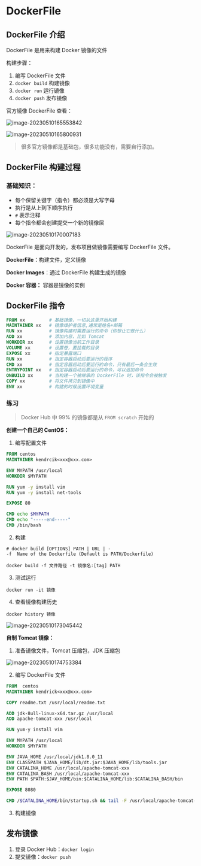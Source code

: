 # DockerFile

## DockerFile 介绍

DockerFile 是用来构建 Docker 镜像的文件

构建步骤：

1. 编写 DockerFile 文件
1. `docker build` 构建镜像
1. `docker run` 运行镜像
1. `docker push` 发布镜像

官方镜像 DockerFile 查看：

![image-20230510165553842](https://kendrick-song.github.io/my-blog/assets/img/image-20230510165553842.4649f65d.png)

![image-20230510165800931](https://kendrick-song.github.io/my-blog/assets/img/image-20230510165800931.d1b7ddee.png)

> 很多官方镜像都是基础包，很多功能没有，需要自行添加。

## DockerFile 构建过程

### 基础知识：

- 每个保留关键字（指令）都必须是大写字母
- 执行是从上到下顺序执行
- `#` 表示注释
- 每个指令都会创建提交一个新的镜像层

![image-20230510170007183](https://kendrick-song.github.io/my-blog/assets/img/image-20230510170007183.0e84e73a.png)

DockerFile 是面向开发的，发布项目做镜像需要编写 DockerFile 文件。

**DockerFile**：构建文件，定义镜像

**Docker Images**：通过 DockerFile 构建生成的镜像

**Docker 容器：** 容器是镜像的实例

## DockerFile 指令

```dockerfile
FROM xx			# 基础镜像，一切从这里开始构建
MAINTAINER xx	# 镜像维护者信息,通常是姓名+邮箱
RUN xx			# 镜像构建时需要运行的命令（你想让它做什么）
ADD xx			# 添加内容，比如 Tomcat
WORKDIR xx		# 设置镜像当前工作目录
VOLUME xx		# 设置卷，要挂载的目录
EXPOSE xx		# 指定暴露端口
RUN xx			# 指定容器启动后要运行的程序
CMD xx			# 指定容器启动后要运行的命令，只有最后一条会生效
ENTRYPOINT xx	# 指定容器启动后要运行的命令，可以追加命令
ONBUILD	xx		# 当构建一个被继承的 DockerFile 时，该指令会被触发
COPY xx			# 将文件拷贝到镜像中
ENV xx			# 构建的时候设置环境变量
```

### 练习

> Docker Hub 中 99% 的镜像都是从 `FROM scratch` 开始的

**创建一个自己的 CentOS：**

1. 编写配置文件

```dockerfile
FROM centos
MAINTAINER kendrcik<xxx@xxx.com>

ENV MYPATH /usr/local
WORKDIR $MYPATH

RUN yum -y install vim
RUN yum -y install net-tools

EXPOSE 80

CMD echo $MYPATH
CMD echo "-----end-----"
CMD /bin/bash
```

2. 构建

```shell
# docker build [OPTIONS] PATH | URL | -
-f	Name of the Dockerfile (Default is PATH/Dockerfile)

docker build -f 文件路径 -t 镜像名:[tag] PATH
```

3. 测试运行

```shell
docker run -it 镜像 
```

4. 查看镜像构建历史

```shell
docker history 镜像
```

![image-20230510173045442](https://kendrick-song.github.io/my-blog/assets/img/image-20230510173045442.2a23b3ff.png)

**自制 Tomcat 镜像：**

1. 准备镜像文件，Tomcat 压缩包，JDK 压缩包

![image-20230510174753384](https://kendrick-song.github.io/my-blog/assets/img/image-20230510174753384.35f96f3d.png)

2. 编写 DockerFile 文件

```dockerfile
FROM  centos
MAINTAINER kendrick<xxx@xxx.com>

COPY readme.txt /usr/local/readme.txt

ADD jdk-8ull-linux-x64.tar.gz /usr/local
ADD apache-tomcat-xxx /usr/local

RUN yum-y install vim

ENV MYPATH /usr/local
WORKDIR $MYPATH

ENV JAVA_HOME /usr/local/jdk1.8.0_11
ENV CLASSPATH $JAVA_HOME/lib/dt.jar:$JAVA_HOME/lib/tools.jar
ENV CATALINA_HOME /usr/local/apache-tomcat-xxx
ENV CATALINA_BASH /usr/local/apache-tomcat-xxx
ENV PATH $PATH:$JAV_HOME/bin:$CATALINA_HOME/lib:$CATALINA_BASH/bin

EXPOSE 8080

CMD /$CATALINA_HOME/bin/startup.sh && tail -F /usr/local/apache-tomcat-xxx/bin/logs/catalina.out
```

3. 构建镜像

## 发布镜像

1. 登录 Docker Hub：`docker login`
1. 提交镜像：`docker push`